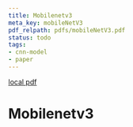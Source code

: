 ```yaml
---
title: Mobilenetv3
meta_key: mobileNetV3
pdf_relpath: pdfs/mobileNetV3.pdf
status: todo
tags:
- cnn-model
- paper
---
```


[local pdf](../../../pdfs/mobileNetV3.pdf)

# Mobilenetv3
